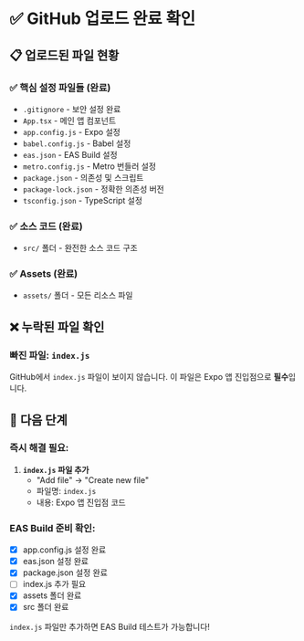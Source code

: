 # ✅ GitHub 업로드 완료 확인

## 📋 업로드된 파일 현황

### ✅ 핵심 설정 파일들 (완료)
- `.gitignore` - 보안 설정 완료
- `App.tsx` - 메인 앱 컴포넌트
- `app.config.js` - Expo 설정
- `babel.config.js` - Babel 설정
- `eas.json` - EAS Build 설정
- `metro.config.js` - Metro 번들러 설정
- `package.json` - 의존성 및 스크립트
- `package-lock.json` - 정확한 의존성 버전
- `tsconfig.json` - TypeScript 설정

### ✅ 소스 코드 (완료)
- `src/` 폴더 - 완전한 소스 코드 구조

### ✅ Assets (완료)
- `assets/` 폴더 - 모든 리소스 파일

## ❌ 누락된 파일 확인

### 빠진 파일: `index.js`
GitHub에서 `index.js` 파일이 보이지 않습니다. 이 파일은 Expo 앱 진입점으로 **필수**입니다.

## 🚀 다음 단계

### 즉시 해결 필요:
1. **`index.js` 파일 추가**
   - "Add file" → "Create new file"
   - 파일명: `index.js`
   - 내용: Expo 앱 진입점 코드

### EAS Build 준비 확인:
- [x] app.config.js 설정 완료
- [x] eas.json 설정 완료  
- [x] package.json 설정 완료
- [ ] index.js 추가 필요
- [x] assets 폴더 완료
- [x] src 폴더 완료

`index.js` 파일만 추가하면 EAS Build 테스트가 가능합니다!